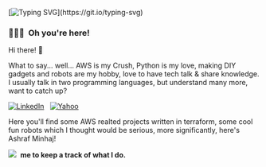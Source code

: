 [![Typing SVG](https://readme-typing-svg.demolab.com/?lines=“Knock,+knock.”;“Who’s+there?”;...+very+long+pause;"Python!")](https://git.io/typing-svg)

### 👨🏻‍💻 &nbsp;Oh you're here!
Hi there! 👋

What to say... well... AWS is my Crush, Python is my love, making DIY gadgets and robots are my hobby, love to have tech talk & share knowledge. I usually talk in two programming languages, but understand many more, want to catch up?

<a href="https://www.linkedin.com/in/ashraf-minhaj/"><img alt="LinkedIn" src="https://img.shields.io/badge/linkedin%20-%230077B5.svg?&style=flat&logo=linkedin&logoColor=white"/></a> &nbsp; <a href="mailto: ashraf_minhaj@yahoo.com"><img alt="Yahoo" src="https://img.shields.io/badge/-Email-white" /></a> &nbsp;

Here you'll find some AWS realted projects written in terraform, some cool fun robots which I thought would be serious, more significantly, here's Ashraf Minhaj!

[![](https://img.shields.io/github/followers/ashraf-minhaj?label=follow&style=social)](https://github.com/ashraf-minhaj)&nbsp; **me to keep a track of what I do.** 
<!-- 
![](https://img.shields.io/badge/Terraform%20Version-1.3.3-purple?style=plastic&logo=terraform)&nbsp; 
![](https://img.shields.io/badge/Python%20Version-1.3.3-yellow?style=plastic&logo=python)&nbsp; -->
